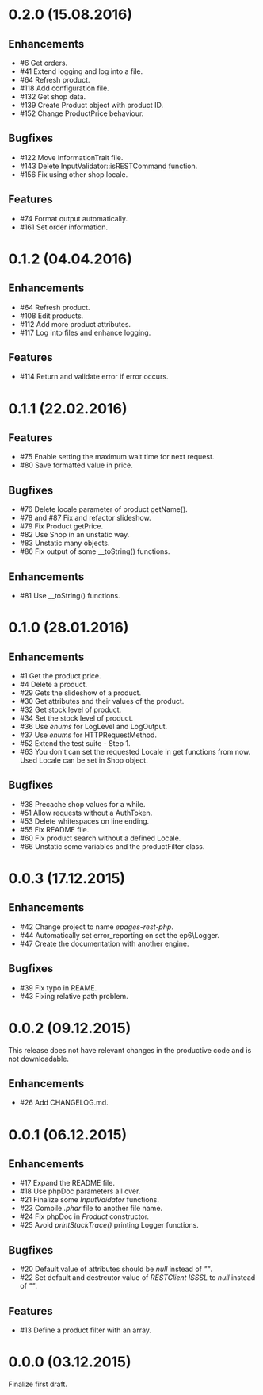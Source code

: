 # 0.2.0 (15.08.2016)

## Enhancements
- #6 Get orders.
- #41 Extend logging and log into a file.
- #64 Refresh product.
- #118 Add configuration file.
- #132 Get shop data.
- #139 Create Product object with product ID.
- #152 Change ProductPrice behaviour.

## Bugfixes
- #122 Move InformationTrait file.
- #143 Delete InputValidator::isRESTCommand function.
- #156 Fix using other shop locale.

## Features
- #74 Format output automatically.
- #161 Set order information.

# 0.1.2 (04.04.2016)

## Enhancements
- #64 Refresh product.
- #108 Edit products.
- #112 Add more product attributes.
- #117 Log into files and enhance logging.

## Features
- #114 Return and validate error if error occurs.

# 0.1.1 (22.02.2016)

## Features
- #75 Enable setting the maximum wait time for next request.
- #80 Save formatted value in price.

## Bugfixes
- #76 Delete locale parameter of product getName().
- #78 and #87 Fix and refactor slideshow.
- #79 Fix Product getPrice.
- #82 Use Shop in an unstatic way.
- #83 Unstatic many objects.
- #86 Fix output of some __toString() functions.

## Enhancements
- #81 Use __toString() functions.

# 0.1.0 (28.01.2016)

## Enhancements
- #1 Get the product price.
- #4 Delete a product.
- #29 Gets the slideshow of a product.
- #30 Get attributes and their values of the product.
- #32 Get stock level of product.
- #34 Set the stock level of product.
- #36 Use *enums* for LogLevel and LogOutput.
- #37 Use *enums* for HTTPRequestMethod.
- #52 Extend the test suite - Step 1.
- #63 You don't can set the requested Locale in get functions from now. Used Locale can be set in Shop object.

## Bugfixes
- #38 Precache shop values for a while.
- #51 Allow requests without a AuthToken.
- #53 Delete whitespaces on line ending.
- #55 Fix README file.
- #60 Fix product search without a defined Locale.
- #66 Unstatic some variables and the productFilter class.

# 0.0.3 (17.12.2015)

## Enhancements
- #42 Change project to name *epages-rest-php*.
- #44 Automatically set error_reporting on set the ep6\Logger.
- #47 Create the documentation with another engine.

## Bugfixes
- #39 Fix typo in REAME.
- #43 Fixing relative path problem.

# 0.0.2 (09.12.2015)

This release does not have relevant changes in the productive code and is not downloadable.

## Enhancements
- #26 Add CHANGELOG.md.

# 0.0.1 (06.12.2015)
## Enhancements
- #17 Expand the README file.
- #18 Use phpDoc parameters all over.
- #21 Finalize some *InputVaidator* functions.
- #23 Compile *.phar* file to another file name.
- #24 Fix phpDoc in *Product* constructor.
- #25 Avoid *printStackTrace()* printing Logger functions.

## Bugfixes
- #20 Default value of attributes should be *null* instead of *""*.
- #22 Set default and destrcutor value of *RESTClient* *ISSSL* to *null* instead of *""*.

## Features
- #13 Define a product filter with an array.

# 0.0.0 (03.12.2015)
Finalize first draft.
